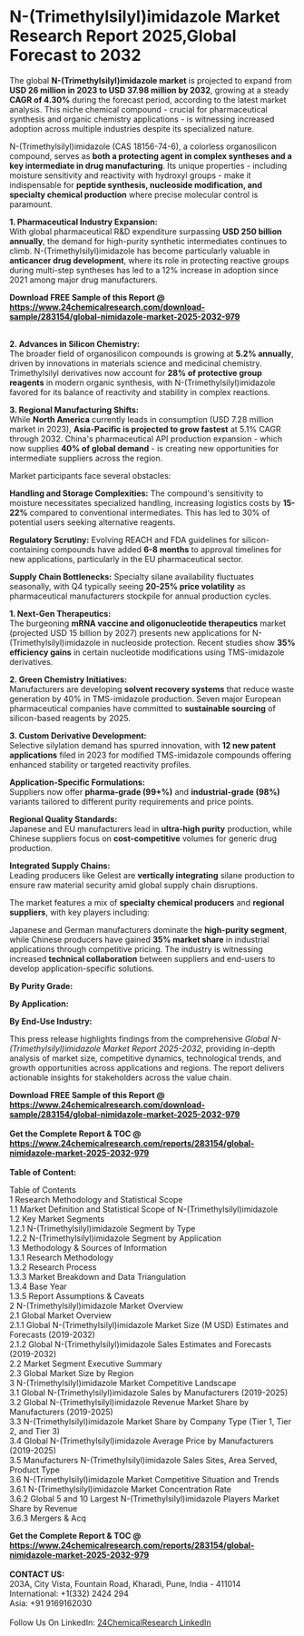 <h1>N-(Trimethylsilyl)imidazole Market Research Report 2025,Global Forecast to 2032</h1><p>The global <strong>N-(Trimethylsilyl)imidazole market</strong> is projected to expand from <strong>USD 26 million in 2023 to USD 37.98 million by 2032</strong>, growing at a steady <strong>CAGR of 4.30%</strong> during the forecast period, according to the latest market analysis. This niche chemical compound - crucial for pharmaceutical synthesis and organic chemistry applications - is witnessing increased adoption across multiple industries despite its specialized nature.</p><p>N-(Trimethylsilyl)imidazole (CAS 18156-74-6), a colorless organosilicon compound, serves as <strong>both a protecting agent in complex syntheses and a key intermediate in drug manufacturing</strong>. Its unique properties - including moisture sensitivity and reactivity with hydroxyl groups - make it indispensable for <strong>peptide synthesis, nucleoside modification, and specialty chemical production</strong> where precise molecular control is paramount.</p><p><strong>1. Pharmaceutical Industry Expansion:</strong><br>
With global pharmaceutical R&amp;D expenditure surpassing <strong>USD 250 billion annually</strong>, the demand for high-purity synthetic intermediates continues to climb. N-(Trimethylsilyl)imidazole has become particularly valuable in <strong>anticancer drug development</strong>, where its role in protecting reactive groups during multi-step syntheses has led to a 12% increase in adoption since 2021 among major drug manufacturers.</p><div><b>Download FREE Sample of this Report @ 
            <a href="https://www.24chemicalresearch.com/download-sample/283154/global-nimidazole-market-2025-2032-979">
            https://www.24chemicalresearch.com/download-sample/283154/global-nimidazole-market-2025-2032-979</a></b></div><br><p><strong>2. Advances in Silicon Chemistry:</strong><br>
The broader field of organosilicon compounds is growing at <strong>5.2% annually</strong>, driven by innovations in materials science and medicinal chemistry. Trimethylsilyl derivatives now account for <strong>28% of protective group reagents</strong> in modern organic synthesis, with N-(Trimethylsilyl)imidazole favored for its balance of reactivity and stability in complex reactions.</p><p><strong>3. Regional Manufacturing Shifts:</strong><br>
While <strong>North America</strong> currently leads in consumption (USD 7.28 million market in 2023), <strong>Asia-Pacific is projected to grow fastest</strong> at 5.1% CAGR through 2032. China's pharmaceutical API production expansion - which now supplies <strong>40% of global demand</strong> - is creating new opportunities for intermediate suppliers across the region.</p><p>Market participants face several obstacles:</p><p><strong>Handling and Storage Complexities:</strong> The compound's sensitivity to moisture necessitates specialized handling, increasing logistics costs by <strong>15-22%</strong> compared to conventional intermediates. This has led to 30% of potential users seeking alternative reagents.</p><p><strong>Regulatory Scrutiny:</strong> Evolving REACH and FDA guidelines for silicon-containing compounds have added <strong>6-8 months</strong> to approval timelines for new applications, particularly in the EU pharmaceutical sector.</p><p><strong>Supply Chain Bottlenecks:</strong> Specialty silane availability fluctuates seasonally, with Q4 typically seeing <strong>20-25% price volatility</strong> as pharmaceutical manufacturers stockpile for annual production cycles.</p><p><strong>1. Next-Gen Therapeutics:</strong><br>
The burgeoning <strong>mRNA vaccine and oligonucleotide therapeutics</strong> market (projected USD 15 billion by 2027) presents new applications for N-(Trimethylsilyl)imidazole in nucleoside protection. Recent studies show <strong>35% efficiency gains</strong> in certain nucleotide modifications using TMS-imidazole derivatives.</p><p><strong>2. Green Chemistry Initiatives:</strong><br>
Manufacturers are developing <strong>solvent recovery systems</strong> that reduce waste generation by 40% in TMS-imidazole production. Seven major European pharmaceutical companies have committed to <strong>sustainable sourcing</strong> of silicon-based reagents by 2025.</p><p><strong>3. Custom Derivative Development:</strong><br>
Selective silylation demand has spurred innovation, with <strong>12 new patent applications</strong> filed in 2023 for modified TMS-imidazole compounds offering enhanced stability or targeted reactivity profiles.</p><p><strong>Application-Specific Formulations:</strong><br>
    Suppliers now offer <strong>pharma-grade (99+%)</strong> and <strong>industrial-grade (98%)</strong> variants tailored to different purity requirements and price points.</p><p><strong>Regional Quality Standards:</strong><br>
    Japanese and EU manufacturers lead in <strong>ultra-high purity</strong> production, while Chinese suppliers focus on <strong>cost-competitive</strong> volumes for generic drug production.</p><p><strong>Integrated Supply Chains:</strong><br>
    Leading producers like Gelest are <strong>vertically integrating</strong> silane production to ensure raw material security amid global supply chain disruptions.</p><p>The market features a mix of <strong>specialty chemical producers</strong> and <strong>regional suppliers</strong>, with key players including:</p><p>Japanese and German manufacturers dominate the <strong>high-purity segment</strong>, while Chinese producers have gained <strong>35% market share</strong> in industrial applications through competitive pricing. The industry is witnessing increased <strong>technical collaboration</strong> between suppliers and end-users to develop application-specific solutions.</p><p><strong>By Purity Grade:</strong></p><p><strong>By Application:</strong></p><p><strong>By End-Use Industry:</strong></p><p>This press release highlights findings from the comprehensive <em>Global N-(Trimethylsilyl)imidazole Market Report 2025-2032</em>, providing in-depth analysis of market size, competitive dynamics, technological trends, and growth opportunities across applications and regions. The report delivers actionable insights for stakeholders across the value chain.</p><div><b>Download FREE Sample of this Report @ 
            <a href="https://www.24chemicalresearch.com/download-sample/283154/global-nimidazole-market-2025-2032-979">
            https://www.24chemicalresearch.com/download-sample/283154/global-nimidazole-market-2025-2032-979</a></b></div><br><div><b>Get the Complete Report & TOC @ 
            <a href="https://www.24chemicalresearch.com/reports/283154/global-nimidazole-market-2025-2032-979">
            https://www.24chemicalresearch.com/reports/283154/global-nimidazole-market-2025-2032-979</a></b></div><br>
            <b>Table of Content:</b><p>Table of Contents<br />
1 Research Methodology and Statistical Scope<br />
1.1 Market Definition and Statistical Scope of N-(Trimethylsilyl)imidazole<br />
1.2 Key Market Segments<br />
1.2.1 N-(Trimethylsilyl)imidazole Segment by Type<br />
1.2.2 N-(Trimethylsilyl)imidazole Segment by Application<br />
1.3 Methodology & Sources of Information<br />
1.3.1 Research Methodology<br />
1.3.2 Research Process<br />
1.3.3 Market Breakdown and Data Triangulation<br />
1.3.4 Base Year<br />
1.3.5 Report Assumptions & Caveats<br />
2 N-(Trimethylsilyl)imidazole Market Overview<br />
2.1 Global Market Overview<br />
2.1.1 Global N-(Trimethylsilyl)imidazole Market Size (M USD) Estimates and Forecasts (2019-2032)<br />
2.1.2 Global N-(Trimethylsilyl)imidazole Sales Estimates and Forecasts (2019-2032)<br />
2.2 Market Segment Executive Summary<br />
2.3 Global Market Size by Region<br />
3 N-(Trimethylsilyl)imidazole Market Competitive Landscape<br />
3.1 Global N-(Trimethylsilyl)imidazole Sales by Manufacturers (2019-2025)<br />
3.2 Global N-(Trimethylsilyl)imidazole Revenue Market Share by Manufacturers (2019-2025)<br />
3.3 N-(Trimethylsilyl)imidazole Market Share by Company Type (Tier 1, Tier 2, and Tier 3)<br />
3.4 Global N-(Trimethylsilyl)imidazole Average Price by Manufacturers (2019-2025)<br />
3.5 Manufacturers N-(Trimethylsilyl)imidazole Sales Sites, Area Served, Product Type<br />
3.6 N-(Trimethylsilyl)imidazole Market Competitive Situation and Trends<br />
3.6.1 N-(Trimethylsilyl)imidazole Market Concentration Rate<br />
3.6.2 Global 5 and 10 Largest N-(Trimethylsilyl)imidazole Players Market Share by Revenue<br />
3.6.3 Mergers & Acq</p><div><b>Get the Complete Report & TOC @ 
            <a href="https://www.24chemicalresearch.com/reports/283154/global-nimidazole-market-2025-2032-979">
            https://www.24chemicalresearch.com/reports/283154/global-nimidazole-market-2025-2032-979</a></b></div><br><b>CONTACT US:</b><br>
            203A, City Vista, Fountain Road, Kharadi, Pune, India - 411014<br>
            International: +1(332) 2424 294<br>
            Asia: +91 9169162030 <br><br>
            Follow Us On LinkedIn: <a href="https://www.linkedin.com/company/24chemicalresearch/">24ChemicalResearch LinkedIn</a>